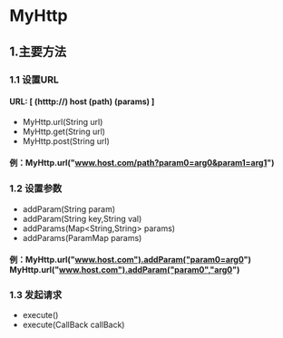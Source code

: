 # MyHttp

## 1.主要方法
### 1.1 设置URL
#### URL: [ (htttp://) host (path) (params) ]
* MyHttp.url(String url)  
* MyHttp.get(String url)
* MyHttp.post(String url)

#### 例：MyHttp.url("www.host.com/path?param0=arg0&param1=arg1")
### 1.2 设置参数
* addParam(String param)
* addParam(String key,String val)
* addParams(Map<String,String> params)
* addParams(ParamMap params)

#### 例：MyHttp.url("www.host.com").addParam("param0=arg0") <br> MyHttp.url("www.host.com").addParam("param0","arg0")

### 1.3 发起请求
* execute()
* execute(CallBack callBack)
